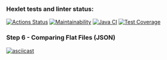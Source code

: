 ### Hexlet tests and linter status:
[![Actions Status](https://github.com/Alina-Zhdanova/java-project-71/actions/workflows/hexlet-check.yml/badge.svg)](https://github.com/Alina-Zhdanova/java-project-71/actions)
[![Maintainability](https://api.codeclimate.com/v1/badges/881ab19642f223432633/maintainability)](https://codeclimate.com/github/Alina-Zhdanova/java-project-71/maintainability)
[![Java CI](https://github.com/Alina-Zhdanova/java-project-71/actions/workflows/ci.yml/badge.svg)](https://github.com/Alina-Zhdanova/java-project-71/actions/workflows/ci.yml)
[![Test Coverage](https://api.codeclimate.com/v1/badges/881ab19642f223432633/test_coverage)](https://codeclimate.com/github/Alina-Zhdanova/java-project-71/test_coverage)

### Step 6 - Comparing Flat Files (JSON)
[![asciicast](https://asciinema.org/a/3NJJWxMDYRabmU96kcN4daLhg.svg)](https://asciinema.org/a/3NJJWxMDYRabmU96kcN4daLhg)
